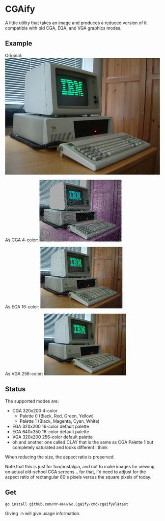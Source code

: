 # CGAify

A little utility that takes an image and produces a reduced
version of it compatible with old CGA, EGA, and VGA 
graphics modes.

## Example

Original: 
![original](example/example.jpg)

As CGA 4-color: 
![original](example/example.jpg_CGA1.gif)

As EGA 16-color: 
![original](example/example.jpg_EGA.gif)

As VGA 256-color: 
![original](example/example.jpg_VGA.gif)

## Status

The supported modes are:

  * CGA 320x200 4-color
    * Palette 0 (Black, Red, Green, Yellow)
    * Palette 1 (Black, Magenta, Cyan, White)
  * EGA 320x200 16-color default palette
  * EGA 640x350 16-color default palette
  * VGA 320x200 256-color default palette
  * oh and another one called CLAY that is the same as CGA Palette 1 but completely saturated and looks different i think

When reducing the size, the aspect ratio is preserved.

Note that this is just for fun/nostalgia, and not to make images
for viewing on actual old-school CGA screens... for that, I'd need 
to adjust for the aspect ratio of rectangular 80's pixels versus the 
square pixels of today.

## Get 

    go install github.com/Mr-HHH/Go.Cgaify/cmd/cgaify@latest

Giving `-h` will give usage information.

